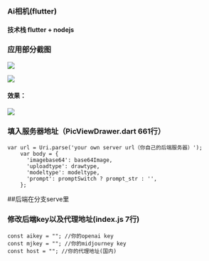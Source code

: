 ### Ai相机(flutter)

#### 技术栈 flutter + nodejs

### 应用部分截图
![](https://cdn-app-screenshot.pgyer.com/d/3/0/7/4/d30746bc0a168b15e1eb6f20bc11929c?x-oss-process=image/resize,m_lfit,h_528,w_528/format,jpg)

![](https://cdn-app-screenshot.pgyer.com/5/5/0/2/d/5502d753e44f658ceeaf8895e9686939?x-oss-process=image/resize,m_lfit,h_528,w_528/format,jpg)

#### 效果：
![](https://pic1.imgdb.cn/item/67828b69d0e0a243d4f37683.jpg)

### 填入服务器地址（PicViewDrawer.dart 661行）
    var url = Uri.parse('your own server url（你自己的后端服务器）');
        var body = {
          'imagebase64': base64Image,
          'uploadtype': drawtype,
          'modeltype': modeltype,
          'prompt': promptSwitch ? prompt_str : '',
        };
		
##后端在分支serve里

### 修改后端key以及代理地址(index.js 7行)
    const aikey = ""; //你的openai key
    const mjkey = ""; //你的midjourney key
    const host = ""; //你的代理地址(国内)


